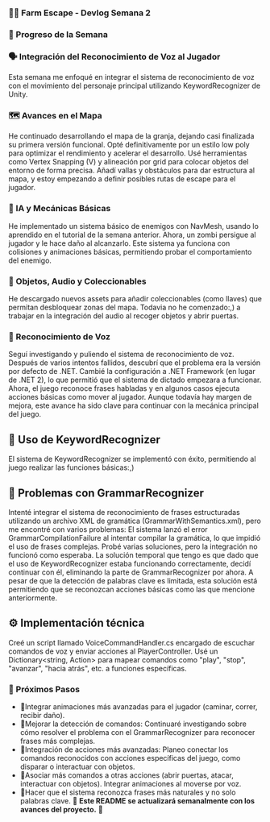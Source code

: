 ### 🧟‍♂️ Farm Escape - Devlog Semana 2
 ### 🚀 Progreso de la Semana
 ### 🗣️ Integración del Reconocimiento de Voz al Jugador
 Esta semana me enfoqué en integrar el sistema de reconocimiento de voz con el movimiento del personaje principal utilizando KeywordRecognizer de Unity.
 
 ### 🗺️ Avances en el Mapa
 He continuado desarrollando el mapa de la granja, dejando casi finalizada su primera versión funcional.
 Opté definitivamente por un estilo low poly para optimizar el rendimiento y acelerar el desarrollo.
 Usé herramientas como Vertex Snapping (V) y alineación por grid para colocar objetos del entorno de forma precisa.
 Añadí vallas y obstáculos para dar estructura al mapa, y estoy empezando a definir posibles rutas de escape para el jugador.
 
 ### 🧠 IA y Mecánicas Básicas
 He implementado un sistema básico de enemigos con NavMesh, usando lo aprendido en el tutorial de la semana anterior. Ahora, un zombi persigue al jugador y le hace daño al alcanzarlo.
 Este sistema ya funciona con colisiones y animaciones básicas, permitiendo probar el comportamiento del enemigo.
 
 ### 🔑 Objetos, Audio y Coleccionables
 He descargado nuevos assets para añadir coleccionables (como llaves) que permitan desbloquear zonas del mapa.
 Todavia no he comenzado:,) a trabajar en la integración del audio al recoger objetos y abrir puertas.
 
 ### 🎤 Reconocimiento de Voz
 Seguí investigando y puliendo el sistema de reconocimiento de voz. Después de varios intentos fallidos, descubrí que el problema era la versión por defecto de .NET. Cambié la configuración a .NET Framework (en lugar de .NET 2), lo que permitió que el sistema de dictado empezara a funcionar. Ahora, el juego reconoce frases habladas y en algunos casos ejecuta acciones básicas como mover al jugador.
 Aunque todavía hay margen de mejora, este avance ha sido clave para continuar con la mecánica principal del juego.
 
 ## 🧠 Uso de KeywordRecognizer
 El sistema de KeywordRecognizer se implementó con éxito, permitiendo al juego realizar las funciones básicas:,)
 
 ## 🔧 Problemas con GrammarRecognizer
 Intenté integrar el sistema de reconocimiento de frases estructuradas utilizando un archivo XML de gramática (GrammarWithSemantics.xml), pero me encontré con varios problemas:
 El sistema lanzó el error GrammarCompilationFailure al intentar compilar la gramática, lo que impidió el uso de frases complejas. Probé varias soluciones, pero la integración no funcionó como esperaba. 
 La solución temporal que tengo es que dado que el uso de KeywordRecognizer estaba funcionando correctamente, decidí continuar con él, eliminando la parte de GrammarRecognizer por ahora. A pesar de que 
 la detección de palabras clave es limitada, esta solución está permitiendo que se reconozcan acciones básicas como las que mencione anteriormente.

 ## ⚙️ Implementación técnica
 Creé un script llamado VoiceCommandHandler.cs encargado de escuchar comandos de voz y enviar acciones al PlayerController. Usé un Dictionary<string, Action> para mapear comandos como "play", "stop", "avanzar", "hacia atrás", etc. a funciones específicas. 

 ### 📌 Próximos Pasos
 - 🔹Integrar animaciones más avanzadas para el jugador (caminar, correr, recibir daño).
 - 🔹Mejorar la detección de comandos: Continuaré investigando sobre cómo resolver el problema con el GrammarRecognizer para reconocer frases más complejas.
 - 🔹Integración de acciones más avanzadas: Planeo conectar los comandos reconocidos con acciones específicas del juego, como disparar o interactuar con objetos.
 - 🔹Asociar más comandos a otras acciones (abrir puertas, atacar, interactuar con objetos). Integrar animaciones al moverse por voz.
 - 🔹Hacer que el sistema reconozca frases más naturales y no solo palabras clave.
 📌 **Este README se actualizará semanalmente con los avances del proyecto.** 🚀  
